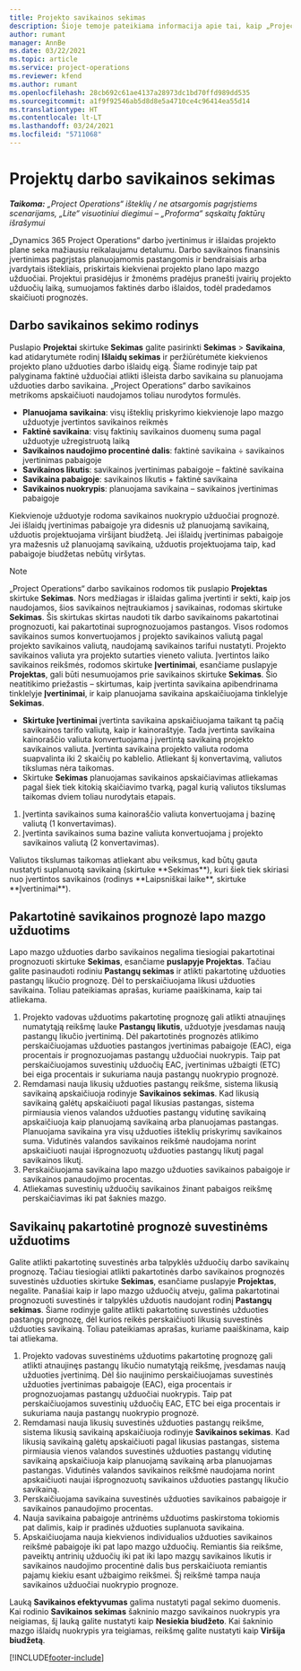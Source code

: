 ```yaml
---
title: Projekto savikainos sekimas
description: Šioje temoje pateikiama informacija apie tai, kaip „Project Operations“ eiga sekama pagal projekto savikainą ir išlaidas.
author: rumant
manager: AnnBe
ms.date: 03/22/2021
ms.topic: article
ms.service: project-operations
ms.reviewer: kfend
ms.author: rumant
ms.openlocfilehash: 28cb692c61ae4137a28973dc1bd70ffd989dd535
ms.sourcegitcommit: a1f9f92546ab5d8d8e5a4710ce4c96414ea55d14
ms.translationtype: HT
ms.contentlocale: lt-LT
ms.lasthandoff: 03/24/2021
ms.locfileid: "5711068"
---
```

# <a name="labor-cost-tracking-on-projects"></a>Projektų darbo savikainos sekimas

_**Taikoma:** „Project Operations“ išteklių / ne atsargomis pagrįstiems scenarijams, „Lite“ visuotiniui diegimui – „Proforma“ sąskaitų faktūrų išrašymui_

„Dynamics 365 Project Operations“ darbo įvertinimus ir išlaidas projekto plane seka mažiausiu reikalaujamu detalumu. Darbo savikainos finansinis įvertinimas pagrįstas planuojamomis pastangomis ir bendraisiais arba įvardytais ištekliais, priskirtais kiekvienai projekto plano lapo mazgo užduočiai. Projektui prasidėjus ir žmonėms pradėjus pranešti įvairių projekto užduočių laiką, sumuojamos faktinės darbo išlaidos, todėl pradedamos skaičiuoti prognozės.

## <a name="labor-cost-tracking-view"></a>Darbo savikainos sekimo rodinys

Puslapio **Projektai** skirtuke **Sekimas** galite pasirinkti **Sekimas** > **Savikaina**, kad atidarytumėte rodinį **Išlaidų sekimas** ir peržiūrėtumėte kiekvienos projekto plano užduoties darbo išlaidų eigą. Šiame rodinyje taip pat palyginama faktinė užduočiai atlikti išleista darbo savikaina su planuojama užduoties darbo savikaina. „Project Operations“ darbo savikainos metrikoms apskaičiuoti naudojamos toliau nurodytos formulės.

- **Planuojama savikaina**: visų išteklių priskyrimo kiekvienoje lapo mazgo užduotyje įvertintos savikainos reikmės
- **Faktinė savikaina**: visų faktinių savikainos duomenų suma pagal užduotyje užregistruotą laiką
- **Savikainos naudojimo procentinė dalis**: faktinė savikaina ÷ savikainos įvertinimas pabaigoje
- **Savikainos likutis**: savikainos įvertinimas pabaigoje – faktinė savikaina
- **Savikaina pabaigoje**: savikainos likutis + faktinė savikaina
- **Savikainos nuokrypis**: planuojama savikaina – savikainos įvertinimas pabaigoje

Kiekvienoje užduotyje rodoma savikainos nuokrypio užduočiai prognozė. Jei išlaidų įvertinimas pabaigoje yra didesnis už planuojamą savikainą, užduotis projektuojama viršijant biudžetą. Jei išlaidų įvertinimas pabaigoje yra mažesnis už planuojamą savikainą, užduotis projektuojama taip, kad pabaigoje biudžetas nebūtų viršytas.

>[!NOTE]
> „Project Operations“ darbo savikainos rodomos tik puslapio **Projektas** skirtuke **Sekimas**. Nors medžiagas ir išlaidas galima įvertinti ir sekti, kaip jos naudojamos, šios savikainos neįtraukiamos į savikainas, rodomas skirtuke **Sekimas**. Šis skirtukas skirtas naudoti tik darbo savikainoms pakartotinai prognozuoti, kai pakartotinai suprognozuojamos pastangos.
Visos rodomos savikainos sumos konvertuojamos į projekto savikainos valiutą pagal projekto savikainos valiutą, naudojamą savikainos tarifui nustatyti. Projekto savikainos valiuta yra projekto sutarties vieneto valiuta. Įvertintos laiko savikainos reikšmės, rodomos skirtuke **Įvertinimai**, esančiame puslapyje **Projektas**, gali būti nesumuojamos prie savikainos skirtuke **Sekimas**. Šio neatitikimo priežastis – skirtumas, kaip įvertinta savikaina apibendrinama tinklelyje **Įvertinimai**, ir kaip planuojama savikaina apskaičiuojama tinklelyje **Sekimas**. 
>
> - **Skirtuke Įvertinimai** įvertinta savikaina apskaičiuojama taikant tą pačią savikainos tarifo valiutą, kaip ir kainoraštyje. Tada įvertinta savikaina kainoraščio valiuta konvertuojama į įvertintą savikainą projekto savikainos valiuta. Įvertinta savikaina projekto valiuta rodoma suapvalinta iki 2 skaičių po kablelio. Atliekant šį konvertavimą, valiutos tikslumas nėra taikomas. 
> - Skirtuke **Sekimas** planuojamas savikainos apskaičiavimas atliekamas pagal šiek tiek kitokią skaičiavimo tvarką, pagal kurią valiutos tikslumas taikomas dviem toliau nurodytais etapais. 
   ><ol>
   ><li>Įvertinta savikainos suma kainoraščio valiuta konvertuojama į bazinę valiutą (1 konvertavimas).</li>
   ><li>Įvertinta savikainos suma bazine valiuta konvertuojama į projekto savikainos valiutą (2 konvertavimas). </li>
   ></ol>
   >Valiutos tikslumas taikomas atliekant abu veiksmus, kad būtų gauta nustatyti suplanuotą savikainą (skirtuke **Sekimas**), kuri šiek tiek skiriasi nuo įvertintos savikainos (rodinys **Laipsniškai laike**, skirtuke **Įvertinimai**). 
   
## <a name="reprojecting-costs-on-leaf-node-tasks"></a>Pakartotinė savikainos prognozė lapo mazgo užduotims

Lapo mazgo užduoties darbo savikainos negalima tiesiogiai pakartotinai prognozuoti skirtuke **Sekimas**, esančiame **puslapyje Projektas**. Tačiau galite pasinaudoti rodiniu **Pastangų sekimas** ir atlikti pakartotinę užduoties pastangų likučio prognozę. Dėl to perskaičiuojama likusi užduoties savikaina. Toliau pateikiamas aprašas, kuriame paaiškinama, kaip tai atliekama.

1. Projekto vadovas užduotims pakartotinę prognozę gali atlikti atnaujinęs numatytąją reikšmę lauke **Pastangų likutis**, užduotyje įvesdamas naują pastangų likučio įvertinimą. Dėl pakartotinės prognozės atlikimo perskaičiuojamas užduoties pastangos įvertinimas pabaigoje (EAC), eiga procentais ir prognozuojamas pastangų užduočiai nuokrypis. Taip pat perskaičiuojamos suvestinių užduočių EAC, įvertinimas užbaigti (ETC) bei eiga procentais ir sukuriama nauja pastangų nuokrypio prognozė.
2. Remdamasi nauja likusių užduoties pastangų reikšme, sistema likusią savikainą apskaičiuoja rodinyje **Savikainos sekimas**. Kad likusią savikainą galėtų apskaičiuoti pagal likusias pastangas, sistema pirmiausia vienos valandos užduoties pastangų vidutinę savikainą apskaičiuoja kaip planuojamą savikainą arba planuojamas pastangas. Planuojama savikaina yra visų užduoties išteklių priskyrimų savikainos suma. Vidutinės valandos savikainos reikšmė naudojama norint apskaičiuoti naujai išprognozuotų užduoties pastangų likutį pagal savikainos likutį.
3. Perskaičiuojama savikaina lapo mazgo užduoties savikainos pabaigoje ir savikainos panaudojimo procentas.
4. Atliekamas suvestinių užduočių savikainos žinant pabaigos reikšmę perskaičiavimas iki pat šaknies mazgo.

## <a name="reprojecting-costs-on-summary-tasks"></a>Savikainų pakartotinė prognozė suvestinėms užduotims

Galite atlikti pakartotinę suvestinės arba talpyklės užduočių darbo savikainų prognozę. Tačiau tiesiogiai atlikti pakartotinės darbo savikainos prognozės suvestinės užduoties skirtuke **Sekimas**, esančiame puslapyje **Projektas**, negalite. Panašiai kaip ir lapo mazgo užduočių atveju, galima pakartotinai prognozuoti suvestinės ir talpyklės užduotis naudojant rodinį **Pastangų sekimas**. Šiame rodinyje galite atlikti pakartotinę suvestinės užduoties pastangų prognozę, dėl kurios reikės perskaičiuoti likusią suvestinės užduoties savikainą. Toliau pateikiamas aprašas, kuriame paaiškinama, kaip tai atliekama.

1. Projekto vadovas suvestinėms užduotims pakartotinę prognozę gali atlikti atnaujinęs pastangų likučio numatytąją reikšmę, įvesdamas naują užduoties įvertinimą. Dėl šio naujinimo perskaičiuojamas suvestinės užduoties įvertinimas pabaigoje (EAC), eiga procentais ir prognozuojamas pastangų užduočiai nuokrypis. Taip pat perskaičiuojamos suvestinių užduočių EAC, ETC bei eiga procentais ir sukuriama nauja pastangų nuokrypio prognozė.
2. Remdamasi nauja likusių suvestinės užduoties pastangų reikšme, sistema likusią savikainą apskaičiuoja rodinyje **Savikainos sekimas**. Kad likusią savikainą galėtų apskaičiuoti pagal likusias pastangas, sistema pirmiausia vienos valandos suvestinės užduoties pastangų vidutinę savikainą apskaičiuoja kaip planuojamą savikainą arba planuojamas pastangas. Vidutinės valandos savikainos reikšmė naudojama norint apskaičiuoti naujai išprognozuotų savikainos užduoties pastangų likučio savikainą.
3. Perskaičiuojama savikaina suvestinės užduoties savikainos pabaigoje ir savikainos panaudojimo procentas.
4. Nauja savikaina pabaigoje antrinėms užduotims paskirstoma tokiomis pat dalimis, kaip ir pradinės užduoties suplanuota savikaina.
5. Apskaičiuojama nauja kiekvienos individualios užduoties savikainos reikšmė pabaigoje iki pat lapo mazgo užduočių. Remiantis šia reikšme, paveiktų antrinių užduočių iki pat iki lapo mazgų savikainos likutis ir savikainos naudojimo procentinė dalis bus perskaičiuota remiantis pajamų kiekiu esant užbaigimo reikšmei. Šį reikšmė tampa nauja savikainos užduočiai nuokrypio prognoze. 


Lauką **Savikainos efektyvumas** galima nustatyti pagal sekimo duomenis. Kai rodinio **Savikainos sekimas** šakninio mazgo savikainos nuokrypis yra neigiamas, šį lauką galite nustatyti kaip **Nesiekia biudžeto**. Kai šakninio mazgo išlaidų nuokrypis yra teigiamas, reikšmę galite nustatyti kaip **Viršija biudžetą**.


[!INCLUDE[footer-include](../includes/footer-banner.md)]
